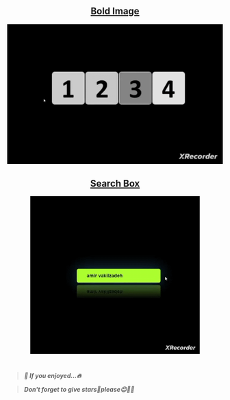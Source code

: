 <div align="center">

<h2><a href="https://github.com/amir-v-z/Mini-projects-Css/tree/main/boldImage">Bold Image</a></h2>

![gif](./boldImage/boldImage.gif)

</div>

<div align="center">

<h2><a href="https://github.com/amir-v-z/Mini-projects-Css/tree/main/searchBox">Search Box</a></h2>

![gif](./searchBox/searchBox.gif)

</div>

#
> *__🌈 If you enjoyed...🔥__*

> *__Don't forget to give stars🌟please😉🙏🏻__*